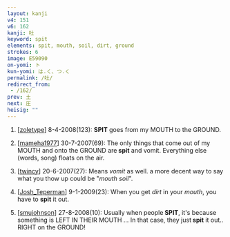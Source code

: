 ```yaml
---
layout: kanji
v4: 151
v6: 162
kanji: 吐
keyword: spit
elements: spit, mouth, soil, dirt, ground
strokes: 6
image: E59090
on-yomi: ト
kun-yomi: は.く、つ.く
permalink: /吐/
redirect_from:
 - /162/
prev: 土
next: 圧
heisig: ""
---
```


1) [<a href="http://kanji.koohii.com/profile/zoletype">zoletype</a>] 8-4-2008(123): <strong>SPIT</strong> goes from my MOUTH to the GROUND.

2) [<a href="http://kanji.koohii.com/profile/mameha1977">mameha1977</a>] 30-7-2007(69): The only things that come out of my MOUTH and onto the GROUND are<strong> spit</strong> and vomit. Everything else (words, song) floats on the air.

3) [<a href="http://kanji.koohii.com/profile/twincy">twincy</a>] 20-6-2007(27): Means <em>vomit</em> as well. a more decent way to say what you thow up could be &quot;<em>mouth</em> <em>soil</em>&quot;.

4) [<a href="http://kanji.koohii.com/profile/Josh_Teperman">Josh_Teperman</a>] 9-1-2009(23): When you get <em>dirt</em> in your <em>mouth</em>, you have to <strong>spit</strong> it out.

5) [<a href="http://kanji.koohii.com/profile/smujohnson">smujohnson</a>] 27-8-2008(10): Usually when people<strong> SPIT</strong>, it&#039;s because something is LEFT IN THEIR MOUTH ... In that case, they just<strong> spit</strong> it out.. RIGHT on the GROUND!

